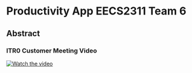 # Productivity App EECS2311 Team 6
## Abstract

### ITR0 Customer Meeting Video
[![Watch the video]((https://github.com/AntMa4002/2311-productivity-app/assets/114103022/4ee77143-eb48-44bf-898b-29a7f73fd19a)
)](https://youtu.be/PCvcRVsgMSM)
